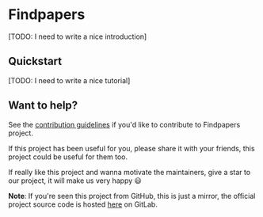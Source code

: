 # Findpapers

[TODO: I need to write a nice introduction]

## Quickstart

[TODO: I need to write a nice tutorial]

## Want to help?

See the [contribution guidelines](https://gitlab.com/jonatasgrosman/findpapers/-/blob/master/CONTRIBUTING.md)
if you'd like to contribute to Findpapers project.

If this project has been useful for you, please share it with your friends, this project could be useful for them too.

If really like this project and wanna motivate the maintainers, give a star to our project, it will make us very happy :smiley:

**Note**: If you're seen this project from GitHub, this is just a mirror, 
the official project source code is hosted [here](https://gitlab.com/jonatasgrosman/findpapers) on GitLab.